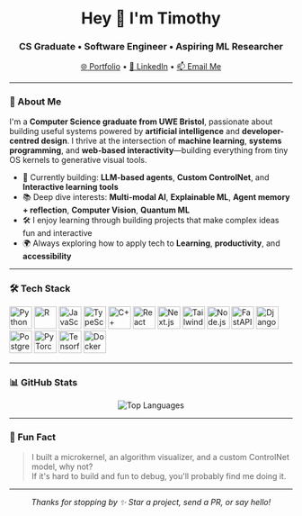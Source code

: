 <h1 align="center">Hey 👋 I'm Timothy</h1>
<h3 align="center">CS Graduate • Software Engineer • Aspiring ML Researcher</h3>

<p align="center">
  <a href="https://timothyojebiyi.com" target="_blank">🌐 Portfolio</a> •
  <a href="https://www.linkedin.com/in/timothy-oluwatobi-ojebiyi/" target="_blank">💼 LinkedIn</a> •
  <a href="mailto:tobiojebiyi@gmail.com" target="_blank">📫 Email Me</a>
</p>

---

### 🧠 About Me

I'm a **Computer Science graduate from UWE Bristol**, passionate about building useful systems powered by **artificial intelligence** and **developer-centred design**. I thrive at the intersection of **machine learning**, **systems programming**, and **web-based interactivity**—building everything from tiny OS kernels to generative visual tools.

- 🔭 Currently building: **LLM-based agents**, **Custom ControlNet**, and **Interactive learning tools**
- 📚 Deep dive interests: **Multi-modal AI**, **Explainable ML**, **Agent memory + reflection**, **Computer Vision**, **Quantum ML**
- 🛠️ I enjoy learning through building projects that make complex ideas fun and interactive
- 🌍 Always exploring how to apply tech to **Learning**, **productivity**, and **accessibility**

---

### 🛠️ Tech Stack

<div align="left">

  <!-- Programming Languages -->
  <img src="https://cdn.jsdelivr.net/gh/devicons/devicon/icons/python/python-original.svg" height="40" alt="Python" />
  <img src="https://cdn.jsdelivr.net/gh/devicons/devicon@latest/icons/r/r-plain.svg" height="40" alt="R" />
  <img src="https://cdn.jsdelivr.net/gh/devicons/devicon@latest/icons/javascript/javascript-original.svg" height="40" alt="JavaScript" />
  <img src="https://cdn.jsdelivr.net/gh/devicons/devicon/icons/typescript/typescript-original.svg" height="40" alt="TypeScript" />
  <img src="https://cdn.jsdelivr.net/gh/devicons/devicon/icons/cplusplus/cplusplus-original.svg" height="40" alt="C++" />
  
  
  <!-- Frontend / Web -->
  <img src="https://cdn.jsdelivr.net/gh/devicons/devicon/icons/react/react-original.svg" height="40" alt="React" />
  <img src="https://cdn.jsdelivr.net/gh/devicons/devicon/icons/nextjs/nextjs-original.svg" height="40" alt="Next.js" />
  <img src="https://cdn.jsdelivr.net/gh/devicons/devicon@latest/icons/tailwindcss/tailwindcss-original.svg" height="40" alt="Tailwind CSS" />

  <!-- Backend -->
  <img src="https://cdn.jsdelivr.net/gh/devicons/devicon/icons/nodejs/nodejs-original.svg" height="40" alt="Node.js" />
  <img src="https://cdn.jsdelivr.net/gh/devicons/devicon/icons/fastapi/fastapi-original.svg" height="40" alt="FastAPI" />
  <img src="https://cdn.jsdelivr.net/gh/devicons/devicon/icons/django/django-plain.svg" height="40" alt="Django" />
<img src="https://cdn.jsdelivr.net/gh/devicons/devicon@latest/icons/postgresql/postgresql-original.svg" height="40" alt="PostgreSQL" />
          

  <!-- AI & ML -->
  <img src="https://cdn.jsdelivr.net/gh/devicons/devicon/icons/pytorch/pytorch-original.svg" height="40" alt="PyTorch" />
  <img src="https://cdn.jsdelivr.net/gh/devicons/devicon@latest/icons/tensorflow/tensorflow-original.svg" height="40" alt="Tensorflow" />

  <!-- DevOps / Tools -->
  <img src="https://cdn.jsdelivr.net/gh/devicons/devicon/icons/docker/docker-original.svg" height="40" alt="Docker" />


---

### 📊 GitHub Stats

<p align="center">
  <img src="https://github-readme-stats.vercel.app/api/top-langs/?username=coderback&layout=compact&theme=radical" alt="Top Languages" />
</p>

---

### 💬 Fun Fact

> I built a microkernel, an algorithm visualizer, and a custom ControlNet model, why not?  
If it's hard to build and fun to debug, you'll probably find me doing it.

---

<p align="center">
  <i>Thanks for stopping by ✨ Star a project, send a PR, or say hello!</i>
</p>

